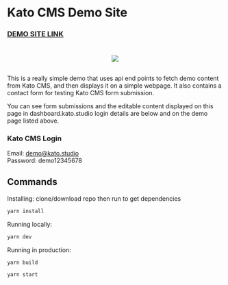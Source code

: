 # Kato CMS Demo Site

### [DEMO SITE LINK](https://kato-demo-site.netlify.app)

#
<p align="center">
    <img src="https://c.tenor.com/9ItR8nSuxE0AAAAC/thumbs-up-computer.gif"/>
</p>

##

This is a really simple demo that uses api end points to fetch demo content from Kato CMS, and then displays it on a simple webpage. It also contains a contact form for testing Kato CMS form submission.

You can see form submissions and the editable content displayed on this page in dashboard.kato.studio login details are below and on the demo page listed above.


### Kato CMS Login
Email:  demo@kato.studio\
Password:  demo12345678

## Commands

Installing:
clone/download repo then run to get dependencies
```bash
yarn install
```
Running locally:
```bash
yarn dev
```
Running in production:
```bash
yarn build
```
```bash
yarn start
```

